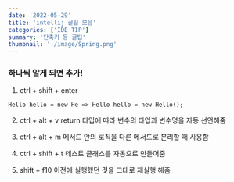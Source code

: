 ```yaml
---
date: '2022-05-29'
title: 'intellij 꿀팁 모음'
categories: ['IDE TIP']
summary: '단축키 등 꿀팁'
thumbnail: './image/Spring.png'
---
```


### 하나씩 알게 되면 추가!

1. ctrl + shift + enter 
```
Hello hello = new He => Hello hello = new Hello();
```

2. ctrl + alt + v
return 타입에 따라 변수의 타입과 변수명을 자동 선언해줌

3. ctrl + alt + m
메서드 안의 로직을 다른 메서드로 분리할 때 사용함

4. ctrl + shift + t
테스트 클래스를 자동으로 만들어줌

5. shift + f10
이전에 실행했던 것을 그대로 재실행 해줌
